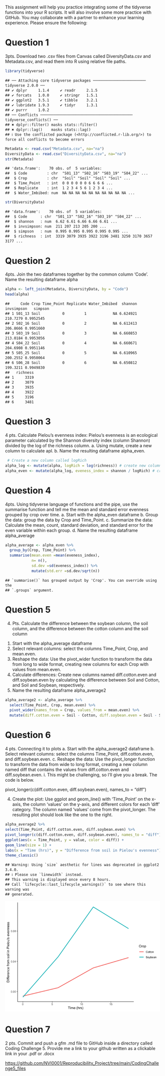 This assignment will help you practice integrating some of the tidyverse
functions into your R scripts. It will also involve some more practice
with GitHub. You may collaborate with a partner to enhance your learning
experience. Please ensure the following:

# Question 1

3pts. Download two .csv files from Canvas called DiversityData.csv and
Metadata.csv, and read them into R using relative file paths.

``` r
library(tidyverse)
```

    ## ── Attaching core tidyverse packages ──────────────────────── tidyverse 2.0.0 ──
    ## ✔ dplyr     1.1.4     ✔ readr     2.1.5
    ## ✔ forcats   1.0.0     ✔ stringr   1.5.1
    ## ✔ ggplot2   3.5.1     ✔ tibble    3.2.1
    ## ✔ lubridate 1.9.3     ✔ tidyr     1.3.1
    ## ✔ purrr     1.0.2     
    ## ── Conflicts ────────────────────────────────────────── tidyverse_conflicts() ──
    ## ✖ dplyr::filter() masks stats::filter()
    ## ✖ dplyr::lag()    masks stats::lag()
    ## ℹ Use the conflicted package (<http://conflicted.r-lib.org/>) to force all conflicts to become errors

``` r
Metadata <- read.csv("Metadata.csv", na="na") 
DiversityData <- read.csv("DiversityData.csv", na="na")
str(Metadata)
```

    ## 'data.frame':    70 obs. of  5 variables:
    ##  $ Code         : chr  "S01_13" "S02_16" "S03_19" "S04_22" ...
    ##  $ Crop         : chr  "Soil" "Soil" "Soil" "Soil" ...
    ##  $ Time_Point   : int  0 0 0 0 0 0 6 6 6 6 ...
    ##  $ Replicate    : int  1 2 3 4 5 6 1 2 3 4 ...
    ##  $ Water_Imbibed: num  NA NA NA NA NA NA NA NA NA NA ...

``` r
str(DiversityData)
```

    ## 'data.frame':    70 obs. of  5 variables:
    ##  $ Code      : chr  "S01_13" "S02_16" "S03_19" "S04_22" ...
    ##  $ shannon   : num  6.62 6.61 6.66 6.66 6.61 ...
    ##  $ invsimpson: num  211 207 213 205 200 ...
    ##  $ simpson   : num  0.995 0.995 0.995 0.995 0.995 ...
    ##  $ richness  : int  3319 3079 3935 3922 3196 3481 3250 3170 3657 3177 ...

# Question 2

4pts. Join the two dataframes together by the common column ‘Code’. Name
the resulting dataframe alpha

``` r
alpha <- left_join(Metadata, DiversityData, by = "Code")
head(alpha)
```

    ##     Code Crop Time_Point Replicate Water_Imbibed  shannon invsimpson   simpson
    ## 1 S01_13 Soil          0         1            NA 6.624921   210.7279 0.9952545
    ## 2 S02_16 Soil          0         2            NA 6.612413   206.8666 0.9951660
    ## 3 S03_19 Soil          0         3            NA 6.660853   213.0184 0.9953056
    ## 4 S04_22 Soil          0         4            NA 6.660671   204.6908 0.9951146
    ## 5 S05_25 Soil          0         5            NA 6.610965   200.2552 0.9950064
    ## 6 S06_28 Soil          0         6            NA 6.650812   199.3211 0.9949830
    ##   richness
    ## 1     3319
    ## 2     3079
    ## 3     3935
    ## 4     3922
    ## 5     3196
    ## 6     3481

# Question 3

4 pts. Calculate Pielou’s evenness index: Pielou’s evenness is an
ecological parameter calculated by the Shannon diversity index (column
Shannon) divided by the log of the richness column. a. Using mutate,
create a new column to calculate apl. b. Name the resulting dataframe
alpha_even.

``` r
 # Create a new column called logRich
alpha_log <- mutate(alpha, logRich = log(richness)) # create new column named logRich that has the log of richness  # creating a new column of the log richness
alpha_even <- mutate(alpha_log, eveness_index = shannon / logRich) # create new column named Pielou’s evenness index that has the log of richness  
```

# Question 4

4pts. Using tidyverse language of functions and the pipe, use the
summarise function and tell me the mean and standard error evenness
grouped by crop over time. a. Start with the alpha_even dataframe b.
Group the data: group the data by Crop and Time_Point. c. Summarize the
data: Calculate the mean, count, standard deviation, and standard error
for the even variable within each group. d. Name the resulting dataframe
alpha_average

``` r
alpha_average <- alpha_even %>% 
  group_by(Crop, Time_Point) %>% 
  summarise(mean.even =mean(eveness_index), 
            n= n(),
            sd.dev =sd(eveness_index)) %>%
            mutate(std.err =sd.dev/sqrt(n))
```

    ## `summarise()` has grouped output by 'Crop'. You can override using the
    ## `.groups` argument.

# Question 5

4.  Pts. Calculate the difference between the soybean column, the soil
    column, and the difference between the cotton column and the soil
    column

<!-- -->

1.  Start with the alpha_average dataframe
2.  Select relevant columns: select the columns Time_Point, Crop, and
    mean.even.
3.  Reshape the data: Use the pivot_wider function to transform the data
    from long to wide format, creating new columns for each Crop with
    values from mean.even.
4.  Calculate differences: Create new columns named diff.cotton.even and
    diff.soybean.even by calculating the difference between Soil and
    Cotton, and Soil and Soybean, respectively.
5.  Name the resulting dataframe alpha_average2

``` r
alpha_average2 <- alpha_average %>% 
  select(Time_Point, Crop, mean.even) %>% 
  pivot_wider(names_from = Crop, values_from = mean.even) %>% 
  mutate(diff.cotton.even = Soil - Cotton, diff.soybean.even = Soil - Soybean )
```

# Question 6

4 pts. Connecting it to plots a. Start with the alpha_average2 dataframe
b. Select relevant columns: select the columns Time_Point,
diff.cotton.even, and diff.soybean.even. c. Reshape the data: Use the
pivot_longer function to transform the data from wide to long format,
creating a new column named diff that contains the values from
diff.cotton.even and diff.soybean.even. i. This might be challenging, so
I’ll give you a break. The code is below.

pivot_longer(c(diff.cotton.even, diff.soybean.even), names_to = “diff”)

4.  Create the plot: Use ggplot and geom_line() with ‘Time_Point’ on the
    x-axis, the column ‘values’ on the y-axis, and different colors for
    each ‘diff’ category. The column named ‘values’ come from the
    pivot_longer. The resulting plot should look like the one to the
    right.

``` r
alpha_average2 %>%
select(Time_Point, diff.cotton.even, diff.soybean.even) %>%
pivot_longer(c(diff.cotton.even, diff.soybean.even), names_to = "diff") %>%
ggplot(aes(x = Time_Point, y = value, color = diff)) +
geom_line(size = 1) +
labs(x = "Time (hrs)", y = "Difference from soil in Pielou's evenness") +
theme_classic()
```

    ## Warning: Using `size` aesthetic for lines was deprecated in ggplot2 3.4.0.
    ## ℹ Please use `linewidth` instead.
    ## This warning is displayed once every 8 hours.
    ## Call `lifecycle::last_lifecycle_warnings()` to see where this warning was
    ## generated.

![](CodingChallenge5_files/figure-gfm/unnamed-chunk-5-1.png)<!-- -->

# Question 7

2 pts. Commit and push a gfm .md file to GitHub inside a directory
called Coding Challenge 5. Provide me a link to your github written as a
clickable link in your .pdf or .docx

<https://github.com/NVI0001/Reproducibility_Project/tree/main/CodingChallenge5_files>
